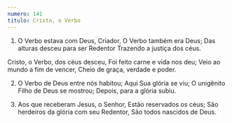 ```yaml
---
numero: 141
titulo: Cristo, o Verbo
---
```

1. O Verbo estava com Deus, Criador,
O Verbo também era Deus;
Das alturas desceu para ser Redentor
Trazendo a justiça dos céus.

Cristo, o Verbo, dos céus desceu,
Foi feito carne e vida nos deu;
Veio ao mundo a fim de vencer,
Cheio de graça, verdade e poder.

2. O Verbo de Deus entre nós habitou;
Aqui Sua glória se viu;
O unigênito Filho de Deus se mostrou;
Depois, para a glória subiu.

3. Aos que receberam Jesus, o Senhor,
Estão reservados os céus;
São herdeiros da glória com seu Redentor,
São todos nascidos de Deus.
